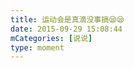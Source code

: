 ```yaml
---
title: 运动会是真滴没事搞😪😪
date: 2015-09-29 15:08:44
mCategories: [说说]
type: moment
---
```


<div id="pics-20150929150844"></div>

<script>
var data = [
    {"link": "2015-09-29_000004.webp", "type": "shuoshuo"}
];
picsRender(data, "pics-20150929150844");
</script>
